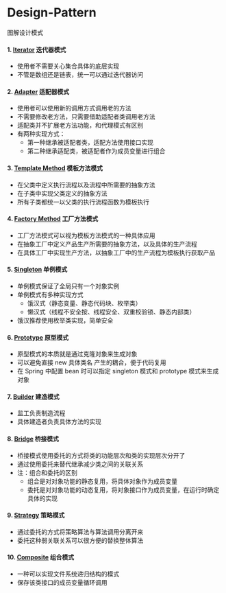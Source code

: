 # Design-Pattern
图解设计模式

#### 1. [Iterator](./src/iterator) 迭代器模式
* 使用者不需要关心集合具体的底层实现
* 不管是数组还是链表，统一可以通过迭代器访问

#### 2. [Adapter](./src/adapter) 适配器模式
* 使用者可以使用新的调用方式调用老的方法
* 不需要修改老方法，只需要借助适配者类调用老方法
* 适配类并不扩展老方法功能，和代理模式有区别
* 有两种实现方式：
  * 第一种继承被适配者类，适配方法使用接口实现
  * 第二种继承适配类，被适配者作为成员变量进行组合
  
#### 3. [Template Method](./src/templateMethod) 模板方法模式
* 在父类中定义执行流程以及流程中所需要的抽象方法
* 在子类中实现父类定义的抽象方法
* 所有子类都统一以父类的执行流程函数为模板执行

#### 4. [Factory Method](./src/factoryMethod) 工厂方法模式
* 工厂方法模式可以视为模板方法模式的一种具体应用
* 在抽象工厂中定义产品生产所需要的抽象方法，以及具体的生产流程
* 在具体工厂中实现生产方法，以抽象工厂中的生产流程为模板执行获取产品

#### 5. [Singleton](./src/singleton) 单例模式
* 单例模式保证了全局只有一个对象实例
* 单例模式有多种实现方式
  * 饿汉式（静态变量、静态代码块、枚举类）
  * 懒汉式（线程不安全按、线程安全、双重校验锁、静态内部类）
* 饿汉推荐使用枚举类实现，简单安全

#### 6. [Prototype](./src/prototype) 原型模式
* 原型模式的本质就是通过克隆对象来生成对象
* 可以避免直接 new 具体类名 产生的耦合，便于代码复用
* 在 Spring 中配置 bean 时可以指定 singleton 模式和 prototype 模式来生成对象

#### 7. [Builder](./src/builder) 建造模式
* 监工负责制造流程
* 具体建造者负责具体方法的实现

#### 8. [Bridge](./src/bridge) 桥接模式
* 桥接模式使用委托的方式将类的功能层次和类的实现层次分开了
* 通过使用委托来替代继承减少类之间的关联关系
* 注：组合和委托的区别
  * 组合是对对象功能的静态复用，将具体对象作为成员变量
  * 委托是对对象功能的动态复用，将对象接口作为成员变量，在运行时确定具体的实现

#### 9. [Strategy](./src/strategy) 策略模式
* 通过委托的方式将策略算法与算法调用分离开来
* 委托这种弱关联关系可以很方便的替换整体算法

#### 10. [Composite](./src/composite) 组合模式
* 一种可以实现文件系统递归结构的模式
* 保存该类接口的成员变量循环调用



